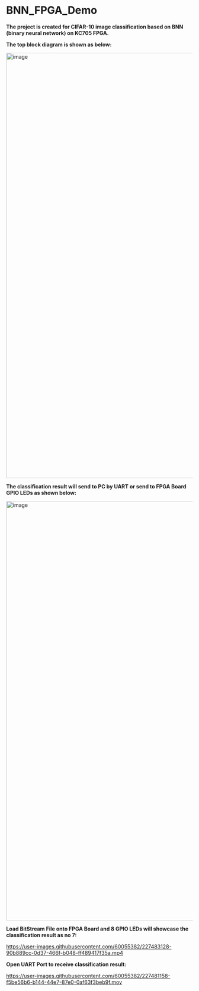 # BNN_FPGA_Demo

**The project is created for CIFAR-10 image classification based on BNN (binary neural network) on KC705 FPGA.**

**The top block diagram is shown as below:**

<img width="1148" alt="image" src="https://user-images.githubusercontent.com/60055382/227195497-2255aa79-fd5b-47af-bc3a-71c5c28dbab1.png">

**The classification result will send to PC by UART or send to FPGA Board GPIO LEDs as shown below:**

<img width="1132" alt="image" src="https://user-images.githubusercontent.com/60055382/227190906-5d092bf7-1342-4d80-b795-231c618f2224.png">

**Load BitStream File onto FPGA Board and 8 GPIO LEDs will showcase the classification result as no 7:**

https://user-images.githubusercontent.com/60055382/227483128-90b889cc-0d37-466f-b048-ff489417f35a.mp4


**Open UART Port to receive classification result:**

https://user-images.githubusercontent.com/60055382/227481158-f5be56b6-b144-44e7-87e0-0af63f3beb9f.mov

